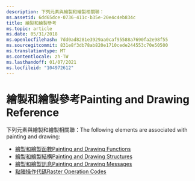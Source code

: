 ```yaml
---
description: 下列元素與繪製和繪製相關聯：
ms.assetid: 6dd65dce-0736-411c-b35e-20e4c4eb834c
title: 繪製和繪製參考
ms.topic: article
ms.date: 05/31/2018
ms.openlocfilehash: 7dd0ad8281e3929aa0caf95588a7690fa2e98f55
ms.sourcegitcommit: 831e8f3db78ab820e1710cede244553c70e50500
ms.translationtype: MT
ms.contentlocale: zh-TW
ms.lasthandoff: 01/07/2021
ms.locfileid: "104972612"
---
```

# <a name="painting-and-drawing-reference"></a><span data-ttu-id="73e52-103">繪製和繪製參考</span><span class="sxs-lookup"><span data-stu-id="73e52-103">Painting and Drawing Reference</span></span>

<span data-ttu-id="73e52-104">下列元素與繪製和繪製相關聯：</span><span class="sxs-lookup"><span data-stu-id="73e52-104">The following elements are associated with painting and drawing:</span></span>

-   [<span data-ttu-id="73e52-105">繪製和繪製函數</span><span class="sxs-lookup"><span data-stu-id="73e52-105">Painting and Drawing Functions</span></span>](painting-and-drawing-functions.md)
-   [<span data-ttu-id="73e52-106">繪製和繪製結構</span><span class="sxs-lookup"><span data-stu-id="73e52-106">Painting and Drawing Structures</span></span>](painting-and-drawing-structures.md)
-   [<span data-ttu-id="73e52-107">繪製和繪製訊息</span><span class="sxs-lookup"><span data-stu-id="73e52-107">Painting and Drawing Messages</span></span>](painting-and-drawing-messages.md)
-   [<span data-ttu-id="73e52-108">點陣操作代碼</span><span class="sxs-lookup"><span data-stu-id="73e52-108">Raster Operation Codes</span></span>](raster-operation-codes.md)

 

 



